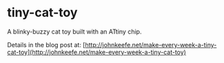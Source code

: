 # tiny-cat-toy
A blinky-buzzy cat toy built with an ATtiny chip.

Details in the blog post at: [http://johnkeefe.net/make-every-week-a-tiny-cat-toy](http://johnkeefe.net/make-every-week-a-tiny-cat-toy)

